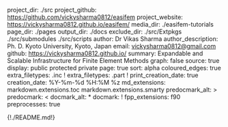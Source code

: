 project_dir: ./src
project_github: https://github.com/vickysharma0812/easifem
project_website: https://vickysharma0812.github.io/easifem/
media_dir: ./easifem-tutorials
page_dir: ./pages
output_dir: ./docs
exclude_dir: ./src/Extpkgs
              ./src/submodules
             ./src/scripts
author: Dr Vikas Sharma
author_description: Ph. D.
	Kyoto University,
	Kyoto, Japan
email: vickysharma0812@gmail.com
github: https://vickysharma0812.github.io/
summary: Expandable and Scalable Infrastructure for Finite Element Methods
graph: false
source: true
display: public
         protected
         private
page: true
sort: alpha
coloured_edges: true
extra_filetypes: .inc !
extra_filetypes: .part !
print_creation_date: true
creation_date: %Y-%m-%d %H:%M %z
md_extensions: markdown.extensions.toc
               markdown.extensions.smarty
predocmark_alt: >
predocmark: <
docmark_alt: *
docmark: !
fpp_extensions: f90
preprocesses: true

{!./README.md!}

<!-- FORD features two macros to make it easier to provide intradocumentation links. These are `|url|` which gets replaced by the project URL, and `|media|`, which gets replaced by the (absolute) path to the media directory in the output. you can also use `favicon:` -->